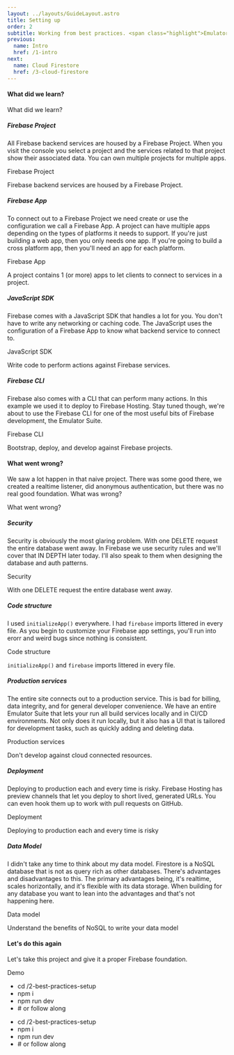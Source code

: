 ```yaml
---
layout: ../layouts/GuideLayout.astro
title: Setting up
order: 2
subtitle: Working from best practices. <span class="highlight">Emulators</span>, <span class="highlight">security</span>, and <span class="highlight">preview channels</span>.
previous:
  name: Intro
  href: /1-intro
next:
  name: Cloud Firestore
  href: /3-cloud-firestore
---
```


#### What did we learn?

<div aria-hidden="true" class="slide" data-type="main" data-title="What did we learn?">
  <div class="heading-group">
    <div class="main-title">What did we <span class="highlight">learn</span>?</div>
  </div>
</div>

##### Firebase Project
All Firebase backend services are housed by a Firebase Project. When you visit the console you select a project and the services related to that project show their associated data. You can own multiple projects for multiple apps.

<div aria-hidden="true" class="slide" data-type="main" data-title="Firebase Project">
  <div class="heading-group">
    <div class="main-title"><span class="highlight">Firebase</span> Project</div>
  </div>
  <p class="title">
    Firebase <span class="highlight">backend</span> services are housed by a Firebase Project.
  </p>
</div>

##### Firebase App
To connect out to a Firebase Project we need create or use the configuration we call a Firebase App. A project can have multiple apps depending on the types of platforms it needs to support. If you're just building a web app, then you only needs one app. If you're going to build a cross platform app, then you'll need an app for each platform. 

<div aria-hidden="true" class="slide" data-type="main" data-title="Firebase App">
  <div class="heading-group">
    <div class="main-title"><span class="highlight">Firebase</span> App</div>
  </div>
  <p class="title">
    A project contains 1 (or more) apps to let clients to connect to services in a project.
  </p>
</div>

##### JavaScript SDK
Firebase comes with a JavaScript SDK that handles a lot for you. You don't have to write any networking or caching code. The JavaScript uses the configuration of a Firebase App to know what backend service to connect to.

<div aria-hidden="true" class="slide" data-type="main" data-title="JavaScript SDK">
  <div class="heading-group">
    <div class="main-title"><span class="highlight">JavaScript</span> SDK</div>
  </div>
  <p class="title">
    Write code to perform actions against Firebase services.
  </p>
</div>

##### Firebase CLI
Firebase also comes with a CLI that can perform many actions. In this example we used it to deploy to Firebase Hosting. Stay tuned though, we're about to use the Firebase CLI for one of the most useful bits of Firebase development, the Emulator Suite.

<div aria-hidden="true" class="slide" data-type="main" data-title="Firebase CLI">
  <div class="heading-group">
    <div class="main-title">Firebase <span class="highlight">CLI</span></div>
  </div>
  <p class="title">
    Bootstrap, deploy, and develop against Firebase projects.
  </p>
</div>

#### What went wrong?
We saw a lot happen in that naive project. There was some good there, we created a realtime listener, did anonymous authentication, but there was no real good foundation. What was wrong?

<div aria-hidden="true" class="slide" data-type="main" data-title="What went wrong?">
  <div class="heading-group">
    <div class="main-title">What went <span class="highlight">wrong</span>?</div>
  </div>
</div>

##### Security
Security is obviously the most glaring problem. With one DELETE request the entire database went away. In Firebase we use security rules and we'll cover that IN DEPTH later today. I'll also speak to them when designing the database and auth patterns. 

<div aria-hidden="true" class="slide" data-type="main" data-title="Security">
  <div class="heading-group">
    <div class="main-title"><span class="highlight">Security</span></div>
  </div>
  <p class="title">
    With one DELETE request the entire database went away. 
  </p>
</div>

##### Code structure
I used `initializeApp()` everywhere. I had `firebase` imports littered in every file. As you begin to customize your Firebase app settings, you'll run into erorr and weird bugs since nothing is consistent.

<div aria-hidden="true" class="slide" data-type="main" data-title="Code structure">
  <div class="heading-group">
    <div class="main-title"><span class="highlight">Code</span> structure</div>
  </div>
  <p class="title">
    <code>initializeApp()</code> and <code>firebase</code> imports littered in every file.
  </p>
</div>

##### Production services
The entire site connects out to a production service. This is bad for billing, data integrity, and for general developer convenience. We have an entire Emulator Suite that lets your run all build services locally and in CI/CD environments. Not only does it run locally, but it also has a UI that is tailored for development tasks, such as quickly adding and deleting data.

<div aria-hidden="true" class="slide" data-type="main" data-title="Code structure">
  <div class="heading-group">
    <div class="main-title"><span class="highlight">Production</span> services</div>
  </div>
  <p class="title">
    Don't develop against cloud connected resources.
  </p>
</div>

##### Deployment
Deploying to production each and every time is risky. Firebase Hosting has preview channels that let you deploy to short lived, generated URLs. You can even hook them up to work with pull requests on GitHub.

<div aria-hidden="true" class="slide" data-type="main" data-title="Deployment">
  <div class="heading-group">
    <div class="main-title"><span class="highlight">Deployment</span></div>
  </div>
  <p class="title">
    Deploying to production each and every time is risky
  </p>
</div>

##### Data Model
I didn't take any time to think about my data model. Firestore is a NoSQL database that is not as query rich as other databases. There's advantages and disadvantages to this. The primary advantages being, it's realtime, scales horizontally, and it's flexible with its data storage. When building for any database you want to lean into the advantages and that's not happening here.

<div aria-hidden="true" class="slide" data-type="main" data-title="Data model">
  <div class="heading-group">
    <div class="main-title">Data <span class="highlight">model</span></div>
  </div>
  <p class="title">
    Understand the benefits of NoSQL to write your data model
  </p>
</div>

#### Let's do this again
Let's take this project and give it a proper Firebase foundation.

<div aria-hidden="true" class="slide" data-type="main" data-title="Demo">
  <div class="heading-group">
    <div class="main-title"><span class="highlight">Demo</span></div>
  </div>
  <p class="title">
    <ul class="code-callout">
      <li>cd /2-best-practices-setup</li>
      <li>npm i</li>
      <li>npm run dev</li>
      <li># or follow along</li>
    </ul>
  </p>
</div>

<ul class="code-callout">
  <li>cd /2-best-practices-setup</li>
  <li>npm i</li>
  <li>npm run dev</li>
  <li># or follow along</li>
</ul>

